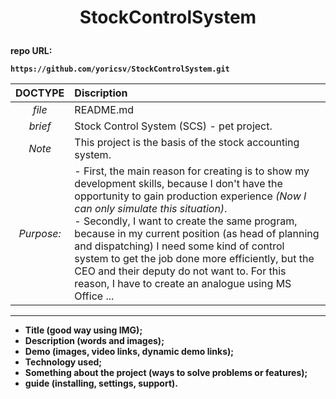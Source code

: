 # <p align = center><b>StockControlSystem<b></p>
 
repo URL:
```
https://github.com/yoricsv/StockControlSystem.git
```

**DOCTYPE** | **Discription**
:---: | :---
*file* | README.md
*brief* |  Stock Control System (SCS) - pet project.
*Note* | This project is the basis of the stock accounting system.<br/>
*Purpose:* | - First, the main reason for creating is to show my development skills, because I don't have the opportunity to gain production experience *(Now I can only simulate this situation)*.<br/> - Secondly, I want to create the same program, because in my current position (as head of planning and dispatching) I need some kind of control system to get the job done more efficiently, but the CEO and their deputy do not want to. For this reason, I have to create an analogue using MS Office ... 

---
- Title (good way using IMG);
- Description (words and images);
- Demo (images, video links, dynamic demo links);
- Technology used;
- Something about the project (ways to solve problems or features);
- guide (installing, settings, support).

